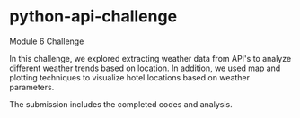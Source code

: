 # python-api-challenge
Module 6 Challenge

In this challenge, we explored extracting weather data from API's to analyze different weather trends based on location. In addition, we used map and plotting techniques to visualize hotel locations based on weather parameters.

The submission includes the completed codes and analysis.

